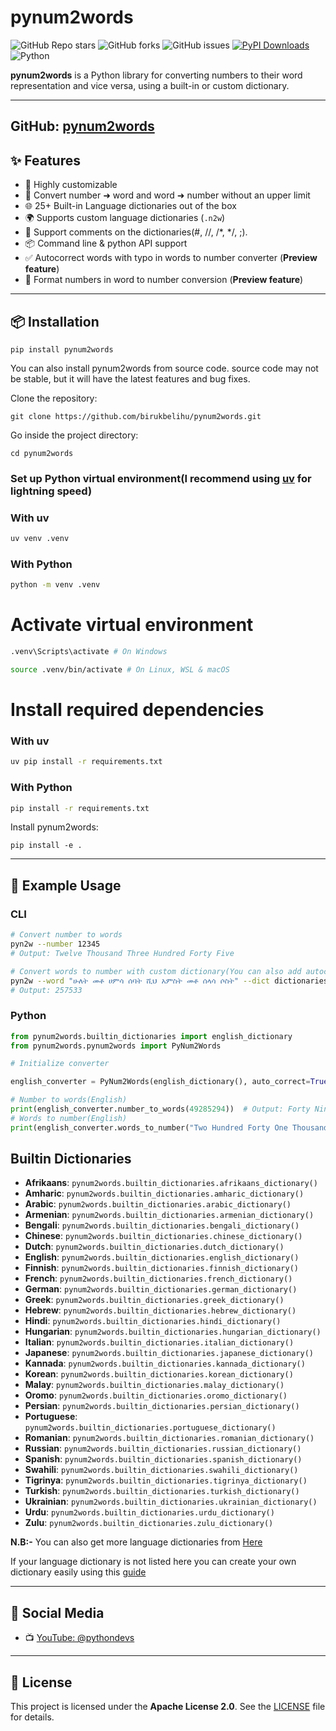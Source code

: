 # pynum2words

![GitHub Repo stars](https://img.shields.io/github/stars/BirukBelihu/pynum2words)
![GitHub forks](https://img.shields.io/github/forks/BirukBelihu/pynum2words)
![GitHub issues](https://img.shields.io/github/issues/BirukBelihu/pynum2words)
[![PyPI Downloads](https://static.pepy.tech/badge/pynum2words)](https://pepy.tech/projects/pynum2words)
![Python](https://img.shields.io/pypi/pyversions/pynum2words)

**pynum2words** is a Python library for converting numbers to their word representation and vice versa, using a built-in or custom dictionary.

---
GitHub: [pynum2words](https://github.com/BirukBelihu/pynum2words)
---

## ✨ Features

- 🔧 Highly customizable
- 🔢 Convert number ➜ word and word ➜ number without an upper limit
- 🌐 25+ Built-in Language dictionaries out of the box
- 🌍 Supports custom language dictionaries (`.n2w`)
- 🚀 Support comments on the dictionaries(#, //, /*, */, ;).  
- 📦 Command line & python API support
- ✅ Autocorrect words with typo in words to number converter (**Preview feature**)
- 📐 Format numbers in word to number conversion (**Preview feature**)

---

## 📦 Installation

```
pip install pynum2words
```

You can also install pynum2words from source code. source code may not be stable, but it will have the latest features and bug fixes.

Clone the repository:

```
git clone https://github.com/birukbelihu/pynum2words.git
```

Go inside the project directory:

```
cd pynum2words
```

### Set up Python virtual environment(I recommend using [uv](https://github.com/astral-sh/uv) for lightning speed)

### With uv

```bash
uv venv .venv
```

### With Python

```bash
python -m venv .venv
```

# Activate virtual environment

```bash
.venv\Scripts\activate # On Windows
```

```bash
source .venv/bin/activate # On Linux, WSL & macOS
```

# Install required dependencies

### With uv

```bash
uv pip install -r requirements.txt
```

### With Python

```bash
pip install -r requirements.txt
```

Install pynum2words:

```
pip install -e .
```

---

## 🧠 Example Usage

### CLI

```bash
# Convert number to words
pyn2w --number 12345
# Output: Twelve Thousand Three Hundred Forty Five

# Convert words to number with custom dictionary(You can also add autocorrect(--ac) flag if you're using the preview version(1.3.5)
pyn2w --word "ሁለት መቶ ሀምሳ ሰባት ሺህ አምስት መቶ ሰላሳ ሶስት" --dict dictionaries/amharic.n2w
# Output: 257533
```

### Python

```python
from pynum2words.builtin_dictionaries import english_dictionary
from pynum2words.pynum2words import PyNum2Words

# Initialize converter

english_converter = PyNum2Words(english_dictionary(), auto_correct=True)

# Number to words(English)
print(english_converter.number_to_words(49285294))  # Output: Forty Nine Million Two Hundred Eighty Five Thousand Two Hundred Ninety Four
# Words to number(English)
print(english_converter.words_to_number("Two Hundred Forty One Thousand Eight Hundred Forty One"))  # Output: 241841
```

## Builtin Dictionaries

- **Afrikaans**: `pynum2words.builtin_dictionaries.afrikaans_dictionary()`
- **Amharic**: `pynum2words.builtin_dictionaries.amharic_dictionary()`
- **Arabic**: `pynum2words.builtin_dictionaries.arabic_dictionary()`
- **Armenian**: `pynum2words.builtin_dictionaries.armenian_dictionary()`
- **Bengali**: `pynum2words.builtin_dictionaries.bengali_dictionary()`
- **Chinese**: `pynum2words.builtin_dictionaries.chinese_dictionary()`
- **Dutch**: `pynum2words.builtin_dictionaries.dutch_dictionary()`
- **English**: `pynum2words.builtin_dictionaries.english_dictionary()`
- **Finnish**: `pynum2words.builtin_dictionaries.finnish_dictionary()`
- **French**: `pynum2words.builtin_dictionaries.french_dictionary()`
- **German**: `pynum2words.builtin_dictionaries.german_dictionary()`
- **Greek**: `pynum2words.builtin_dictionaries.greek_dictionary()`
- **Hebrew**: `pynum2words.builtin_dictionaries.hebrew_dictionary()`
- **Hindi**: `pynum2words.builtin_dictionaries.hindi_dictionary()`
- **Hungarian**: `pynum2words.builtin_dictionaries.hungarian_dictionary()`
- **Italian**: `pynum2words.builtin_dictionaries.italian_dictionary()`
- **Japanese**: `pynum2words.builtin_dictionaries.japanese_dictionary()`
- **Kannada**: `pynum2words.builtin_dictionaries.kannada_dictionary()`
- **Korean**: `pynum2words.builtin_dictionaries.korean_dictionary()`
- **Malay**: `pynum2words.builtin_dictionaries.malay_dictionary()`
- **Oromo**: `pynum2words.builtin_dictionaries.oromo_dictionary()`
- **Persian**: `pynum2words.builtin_dictionaries.persian_dictionary()`
- **Portuguese**: `pynum2words.builtin_dictionaries.portuguese_dictionary()`
- **Romanian**: `pynum2words.builtin_dictionaries.romanian_dictionary()`
- **Russian**: `pynum2words.builtin_dictionaries.russian_dictionary()`
- **Spanish**: `pynum2words.builtin_dictionaries.spanish_dictionary()`
- **Swahili**: `pynum2words.builtin_dictionaries.swahili_dictionary()`
- **Tigrinya**: `pynum2words.builtin_dictionaries.tigrinya_dictionary()`
- **Turkish**: `pynum2words.builtin_dictionaries.turkish_dictionary()`
- **Ukrainian**: `pynum2words.builtin_dictionaries.ukrainian_dictionary()`
- **Urdu**: `pynum2words.builtin_dictionaries.urdu_dictionary()`
- **Zulu**: `pynum2words.builtin_dictionaries.zulu_dictionary()`

**N.B:-** You can also get more language dictionaries from [Here](https://github.com/birukbelihu/pynum2words-dictionaries)

If your language dictionary is not listed here you can create your own dictionary easily using this [guide](https://github.com/birukbelihu/pynum2words-language-packs?tab=readme-ov-file#how-to-create-a-language-dictionary)

---

## 📢 Social Media

- 📺 [YouTube: @pythondevs](https://youtube.com/@pythondevs?si=_CZxaEBwDkQEj4je)

---

## 📄 License

This project is licensed under the **Apache License 2.0**. See the [LICENSE](LICENSE) file for details.